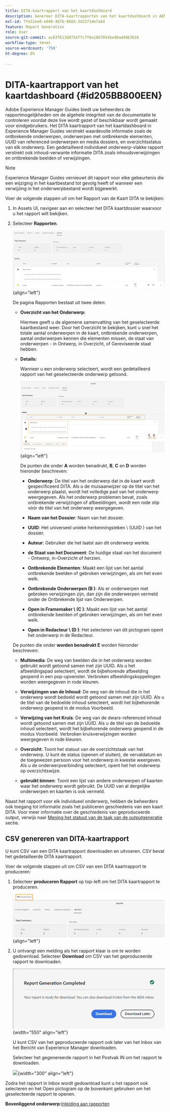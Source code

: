 ```yaml
---
title: DITA-kaartrapport van het kaartdashboard
description: Genereer DITA-kaartrapporten van het kaartdashboard in AEM Guides. Leer hoe te om CSV van een DITA kaartrapport te produceren.
exl-id: 7fe52ee0-e940-467b-9b8d-3d2371de7a84
feature: Report Generation
role: User
source-git-commit: ac83f613d87547fc7f6a18070545e40ad4963616
workflow-type: tm+mt
source-wordcount: '759'
ht-degree: 0%

---
```


# DITA-kaartrapport van het kaartdashboard {#id205BB800EEN}

Adobe Experience Manager Guides biedt uw beheerders de rapportmogelijkheden om de algehele integriteit van de documentatie te controleren voordat deze live wordt gezet of beschikbaar wordt gemaakt voor eindgebruikers. Het DITA kaartrapport van het kaartdashboard in Experience Manager Guides verstrekt waardevolle informatie zoals de ontbrekende onderwerpen, onderwerpen met ontbrekende elementen, UUID van referenced onderwerpen en media dossiers, en overzichtsstatus van elk onderwerp. Een gedetailleerd individueel onderwerp-vlakke rapport verstrekt ook inhoud-verwante informatie DITA zoals inhoudsverwijzingen en ontbrekende beelden of verwijzingen.

>[!NOTE]
>
>Experience Manager Guides vernieuwt dit rapport voor elke gebeurtenis die een wijziging in het kaartbestand tot gevolg heeft of wanneer een verwijzing in het onderwerpbestand wordt bijgewerkt.

Voer de volgende stappen uit om het Rapport van de Kaart DITA te bekijken:

1. In Assets UI, navigeer aan en selecteer het DITA kaartdossier waarvoor u het rapport wilt bekijken.

1. Selecteer **Rapporten**.

   ![](images/reports-page-uuid-new.png){align="left"}

   De pagina Rapporten bestaat uit twee delen:

   - **Overzicht van het Onderwerp:**

     Hiermee geeft u de algemene samenvatting van het geselecteerde kaartbestand weer. Door het Overzicht te bekijken, kunt u snel het totale aantal onderwerpen in de kaart, ontbrekende onderwerpen, aantal onderwerpen kennen die elementen missen, de staat van onderwerpen - in Ontwerp, in Overzicht, of Gereviseerde staat hebben.

   - **Details:**

     Wanneer u een onderwerp selecteert, wordt een gedetailleerd rapport van het geselecteerde onderwerp getoond.

     ![](images/detailed-report-uuid-new.png){align="left"}

     De punten die onder **A** worden benadrukt, **B**, **C** en **D** worden hieronder beschreven:

      - **Onderwerp**: De titel van het onderwerp dat in de kaart wordt gespecificeerd DITA. Als u de muisaanwijzer op de titel van het onderwerp plaatst, wordt het volledige pad van het onderwerp weergegeven. Als het onderwerp problemen bevat, zoals ontbrekende verwijzingen of afbeeldingen, wordt een rode stip vóór de titel van het onderwerp weergegeven.

      - **Naam van het Dossier**: Naam van het dossier.

      - **UUID**: Het universeel unieke herkenningsteken \ (UUID \) van het dossier.

      - **Auteur**: Gebruiker die het laatst aan dit onderwerp werkte.

      - **de Staat van het Document**: De huidige staat van het document - Ontwerp, in-Overzicht of herzien.

      - **Ontbrekende Elementen**: Maakt een lijst van het aantal ontbrekende beelden of gebroken verwijzingen, als om het even welk.

      - **Ontbrekende Onderwerpen \(B \)**: Als er onderwerpen met gebroken verwijzingen zijn, dan zijn die onderwerpen vermeld onder de Ontbrekende lijst van Onderwerpen.

      - **Open in Framemaker \ (C \)**: Maakt een lijst van het aantal ontbrekende beelden of gebroken verwijzingen, als om het even welk.

      - **Open in Redacteur \ (D \)**: Het selecteren van dit pictogram opent het onderwerp in de Redacteur.


   De punten die onder **worden benadrukt E** worden hieronder beschreven:

   - **Multimedia**: De weg van beelden die in het onderwerp worden gebruikt wordt getoond samen met zijn UUID. Als u het afbeeldingspad selecteert, wordt de bijbehorende afbeelding geopend in een pop-upvenster. Verbroken afbeeldingskoppelingen worden weergegeven in rode kleuren.

   - **Verwijzingen van de Inhoud**: De weg van de inhoud die in het onderwerp wordt bedoeld wordt getoond samen met zijn UUID. Als u de titel van de bedoelde inhoud selecteert, wordt het bijbehorende onderwerp geopend in de modus Voorbeeld.

   - **Verwijzing van het Kruis**: De weg van de dwars-referenced inhoud wordt getoond samen met zijn UUID. Als u de titel van de bedoelde inhoud selecteert, wordt het bijbehorende onderwerp geopend in de modus Voorbeeld. Verbroken kruisverwijzingen worden weergegeven in rode kleuren.

   - **Overzicht**: Toont het statuut van de overzichtstaak van het onderwerp. U kunt de status \(openen of sluiten\), de vervaldatum en de toegewezen persoon voor het onderwerp in kwestie weergeven. Als u de onderwerpverbinding selecteert, opent het het onderwerp op overzichtswijze.

   - **gebruikt binnen**: Toont een lijst van andere onderwerpen of kaarten waar het onderwerp wordt gebruikt. De UUID van al dergelijke onderwerpen en kaarten is ook vermeld.

Naast het rapport voor elk individueel onderwerp, hebben de beheerders ook toegang tot informatie zoals het publiceren geschiedenis van een kaart DITA. Voor meer informatie over de geschiedenis van geproduceerde output, verwijs naar [ Mening het statuut van de taak van de outputgeneratie ](generate-output-for-a-dita-map.md#viewing_output_history) sectie.

## CSV genereren van DITA-kaartrapport

U kunt CSV van een DITA kaartrapport downloaden en uitvoeren. CSV bevat het gedetailleerde DITA kaartrapport.

Voer de volgende stappen uit om CSV van een DITA kaartrapport te produceren:

1. Selecteer **produceren Rapport** op top-left om het DITA kaartrapport te produceren.

   ![](images/generate-DITA-map-report-new.png){align="left"}

1. U ontvangt een melding als het rapport klaar is om te worden gedownload. Selecteer **Download** om CSV van het geproduceerde rapport te downloaden.

   ![](images/download-report-dialog-new.png){width="550" align="left"}


   U kunt CSV van het geproduceerde rapport ook later van het Inbox van het Bericht van Experience Manager downloaden.

   Selecteer het gegenereerde rapport in het Postvak IN om het rapport te downloaden.

   ![](images/report-inbox--notification.png){width="300" align="left"}

Zodra het rapport in Inbox wordt gedownload kunt u het rapport ook selecteren en het Open pictogram op de bovenkant gebruiken om het geselecteerde rapport te openen.

**Bovenliggend onderwerp:**&#x200B;[ Inleiding aan rapporten ](reports-intro.md)
